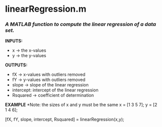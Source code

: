# linearRegression.m
### *A MATLAB function to compute the linear regression of a data set.*
**INPUTS:**
* x -> the x-values
* y -> the y-values

**OUTPUTS:**
* fX -> x-values with outliers removed
* fY -> y-values with outliers removed
* slope -> slope of the linear regression
* intercept: intercept of the linear regression
* Rsquared -> coefficient of determination

**EXAMPLE**
*Note: the sizes of x and y must be the same
x = [1 3 5 7];
y = [2 1 4 6];

[fX, fY, slope, intercept, Rsquared] = linearRegression(x,y);